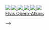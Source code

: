 <a href="#">
<img src="https://github-readme-streak-stats.herokuapp.com/?user=elvybean"/>
</a>

<a href="#">
<img src="https://github-readme-stats.vercel.app/api/top-langs/?username=elvybean&count_private=true"/>
</a>



<a href="#">
  <img align=left src="https://github-readme-stats.vercel.app/api/top-langs/?username=elvybean&layout=compact&count_private=true" />
</a>


<a href="#">
  <img src="https://github-readme-stats.vercel.app/api?username=elvybean&count_private=true&show_icons=true" />
</a>

<a href="https://github.com/elvybean/github-stats">
<img src="https://github.com/elvybean/github-stats/blob/master/generated/overview.svg#gh-light-mode-only" />
<img src="https://github.com/elvybean/github-stats/blob/master/generated/languages.svg#gh-light-mode-only" />
</a>

<div class="badge-base LI-profile-badge" data-locale="en_US" data-size="large" data-theme="light" data-type="HORIZONTAL" data-vanity="elvisoberoatkins" data-version="v1"><a class="badge-base__link LI-simple-link" href="https://uk.linkedin.com/in/elvisoberoatkins?trk=profile-badge">Elvis Obero-Atkins</a></div>

-->
              
              

